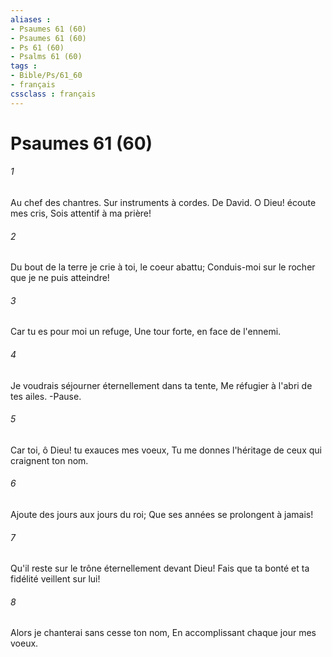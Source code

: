 ```yaml
---
aliases : 
- Psaumes 61 (60)
- Psaumes 61 (60)
- Ps 61 (60)
- Psalms 61 (60)
tags : 
- Bible/Ps/61_60
- français
cssclass : français
---
```


# Psaumes 61 (60)

###### 1
Au chef des chantres. Sur instruments à cordes. De David. O Dieu! écoute mes cris, Sois attentif à ma prière!
###### 2
Du bout de la terre je crie à toi, le coeur abattu; Conduis-moi sur le rocher que je ne puis atteindre!
###### 3
Car tu es pour moi un refuge, Une tour forte, en face de l'ennemi.
###### 4
Je voudrais séjourner éternellement dans ta tente, Me réfugier à l'abri de tes ailes. -Pause.
###### 5
Car toi, ô Dieu! tu exauces mes voeux, Tu me donnes l'héritage de ceux qui craignent ton nom.
###### 6
Ajoute des jours aux jours du roi; Que ses années se prolongent à jamais!
###### 7
Qu'il reste sur le trône éternellement devant Dieu! Fais que ta bonté et ta fidélité veillent sur lui!
###### 8
Alors je chanterai sans cesse ton nom, En accomplissant chaque jour mes voeux.
